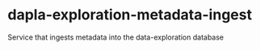 # dapla-exploration-metadata-ingest
Service that ingests metadata into the data-exploration database

